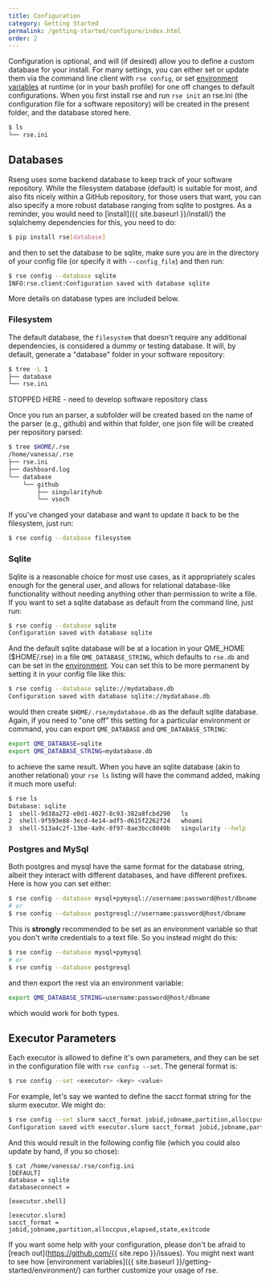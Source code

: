 ```yaml
---
title: Configuration
category: Getting Started
permalink: /getting-started/configure/index.html
order: 2
---
```


Configuration is optional, and will (if desired) allow you to define a custom
database for your install. For many settings, you can either set or update them via
the command line client with `rse config`, or set [environment variables](../environment/) 
at runtime (or in your bash profile) for one off changes to default configurations.
When you first install rse and run `rse init` an rse.ini (the configuration
file for a software repository) will be created in the present folder,
and the database stored here.

```bash
$ ls
└── rse.ini
```

## Databases

Rseng uses some backend database to keep track of your software repository.
While the filesystem database (default) is suitable for most, and also fits nicely
within a GitHub repository, for those users that want, you can also specify
a more robust database ranging from sqlite to postgres. As a reminder, 
you would need to [install]({{ site.baseurl }}/install/)
the sqlalchemy dependencies for this, you need to do:

```bash
$ pip install rse[database]
```

and then to set the database to be sqlite, make sure you are in the directory
of your config file (or specify it with `--config_file`) and then run:

```bash
$ rse config --database sqlite
INFO:rse.client:Configuration saved with database sqlite
```

More details on database types are included below.


### Filesystem

The default database, the `filesystem` that doesn't require any additional dependencies,
is considered a dummy or testing database. It will, by default, generate a "database"
folder in your software repository:

```bash
$ tree -L 1
├── database
└── rse.ini
```

STOPPED HERE - need to develop software repository class

Once you run an parser, a subfolder will be created based on the name of
the parser (e.g., github) and within that folder, one json file will be created
per repository parsed:

```bash
$ tree $HOME/.rse
/home/vanessa/.rse
├── rse.ini
├── dashboard.log
└── database
    └── github
        ├── singularityhub
        └── vsoch
```

If you've changed your database and want to update it back to be the filesystem,
just run:

```bash
$ rse config --database filesystem
```

### Sqlite

Sqlite is a reasonable choice for most use cases, as it appropriately scales enough for
the general user, and allows for relational database-like functionality without
needing anything other than permission to write a file. If you want to set a sqlite
database as default from the command line, just run:

```bash
$ rse config --database sqlite
Configuration saved with database sqlite
```

And the default sqlite database will be at a location in your QME_HOME ($HOME/.rse)
in a file `QME_DATABASE_STRING`, which defaults to `rse.db` and can be set in 
the [environment](../environment/). You can set this to be more permanent by setting
it in your config file like this:

```bash
$ rse config --database sqlite://mydatabase.db
Configuration saved with database sqlite://mydatabase.db
```

would then create `$HOME/.rse/mydatabase.db` as the default sqlite database. Again,
if you need to "one off" this setting for a particular environment or command,
you can export `QME_DATABASE` and `QME_DATABASE_STRING`:

```bash
export QME_DATABASE=sqlite
export QME_DATABASE_STRING=mydatabase.db
```

to achieve the same result. When you have an sqlite database (akin to another
relational) your `rse ls` listing will have the command added, making
it much more useful:

```bash
$ rse ls
Database: sqlite
1  shell-9d38a272-e0d1-4027-8c93-382a8fcbd290	ls
2  shell-9f593e88-3ecd-4e14-adf5-d615f2262f24	whoami
3  shell-513a4c2f-13be-4a9c-8f97-8ae3bcc8049b	singularity --help
```


### Postgres and MySql

Both postgres and mysql have the same format for the database string, albeit
they interact with different databases, and have different prefixes. Here is
how you can set either:

```bash
$ rse config --database mysql+pymysql://username:password@host/dbname
# or
$ rse config --database postgresql://username:password@host/dbname
```

This is **strongly** recommended to be set as an environment variable so that you don't
write credentials to a text file. So you instead might do this:

```bash
$ rse config --database mysql+pymysql
# or
$ rse config --database postgresql
```

and then export the rest via an environment variable:

```bash
export QME_DATABASE_STRING=username:password@host/dbname
```

which would work for both types.

## Executor Parameters

Each executor is allowed to define it's own parameters, and they can be
set in the configuration file with `rse config --set`. The general format is:

```bash
$ rse config --set <executor> <key> <value>
```

For example, let's say we wanted to define the sacct format string for the slurm executor.
We might do:

```bash
$ rse config --set slurm sacct_format jobid,jobname,partition,alloccpus,elapsed,state,exitcode
Configuration saved with executor.slurm sacct_format jobid,jobname,partition,alloccpus,elapsed,state,exitcode
```

And this would result in the following config file (which you could also update by hand,
if you so chose):

```
$ cat /home/vanessa/.rse/config.ini 
[DEFAULT]
database = sqlite
databaseconnect = 

[executor.shell]

[executor.slurm]
sacct_format = jobid,jobname,partition,alloccpus,elapsed,state,exitcode
```

If you want some help with your configuration, please don't be afraid to [reach out](https://github.com/{{ site.repo }}/issues). You might next want to see how [environment variables]({{ site.baseurl }}/getting-started/environment/) can further customize your usage of rse.
